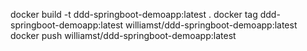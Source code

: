 docker build -t ddd-springboot-demoapp:latest .
docker tag ddd-springboot-demoapp:latest williamst/ddd-springboot-demoapp:latest
docker push williamst/ddd-springboot-demoapp:latest